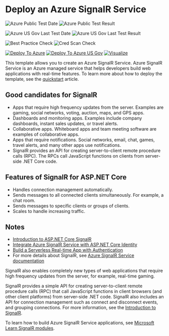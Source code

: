 # Deploy an Azure SignalR Service

![Azure Public Test Date](https://azurequickstartsservice.blob.core.windows.net/badges/101-signalr/PublicLastTestDate.svg)
![Azure Public Test Result](https://azurequickstartsservice.blob.core.windows.net/badges/101-signalr/PublicDeployment.svg)

![Azure US Gov Last Test Date](https://azurequickstartsservice.blob.core.windows.net/badges/101-signalr/FairfaxLastTestDate.svg)
![Azure US Gov Last Test Result](https://azurequickstartsservice.blob.core.windows.net/badges/101-signalr/FairfaxDeployment.svg)

![Best Practice Check](https://azurequickstartsservice.blob.core.windows.net/badges/101-signalr/BestPracticeResult.svg)
![Cred Scan Check](https://azurequickstartsservice.blob.core.windows.net/badges/101-signalr/CredScanResult.svg)

[![Deploy To Azure](https://raw.githubusercontent.com/fathym-it/azure-quickstart-templates/master/1-CONTRIBUTION-GUIDE/images/deploytoazure.svg?sanitize=true)](https://portal.azure.com/#create/Microsoft.Template/uri/https%3A%2F%2Fraw.githubusercontent.com%2Ffathym-it%2Fazure-quickstart-templates%2Fmaster%2F101-signalr%2Fazuredeploy.json)
[![Deploy To Azure US Gov](https://raw.githubusercontent.com/fathym-it/azure-quickstart-templates/master/1-CONTRIBUTION-GUIDE/images/deploytoazuregov.svg?sanitize=true)](https://portal.azure.us/#create/Microsoft.Template/uri/https%3A%2F%2Fraw.githubusercontent.com%2Ffathym-it%2Fazure-quickstart-templates%2Fmaster%2F101-signalr%2Fazuredeploy.json)
[![Visualize](https://raw.githubusercontent.com/fathym-it/azure-quickstart-templates/master/1-CONTRIBUTION-GUIDE/images/visualizebutton.svg?sanitize=true)](http://armviz.io/#/?load=https%3A%2F%2Fraw.githubusercontent.com%2Ffathym-it%2Fazure-quickstart-templates%2Fmaster%2F101-signalr%2Fazuredeploy.json)

This template allows you to create an Azure SignalR Service. Azure SignalR Service is an Azure managed service that helps developers build web applications with real-time features. To learn more about how to deploy the template, see the [quickstart](https://docs.microsoft.com/azure/azure-signalr/signalr-quickstart-azure-signalr-service-arm-template) article.

## Good candidates for SignalR

- Apps that require high frequency updates from the server. Examples are gaming, social networks, voting, auction, maps, and GPS apps.
- Dashboards and monitoring apps. Examples include company dashboards, instant sales updates, or travel alerts.
- Collaborative apps. Whiteboard apps and team meeting software are examples of collaborative apps.
- Apps that require notifications. Social networks, email, chat, games, travel alerts, and many other apps use notifications.
- SignalR provides an API for creating server-to-client remote procedure calls (RPC). The RPCs call JavaScript functions on clients from server-side .NET Core code.

## Features of SignalR for ASP.NET Core

- Handles connection management automatically.
- Sends messages to all connected clients simultaneously. For example, a chat room.
- Sends messages to specific clients or groups of clients.
- Scales to handle increasing traffic.

## Notes

- [Introduction to ASP.NET Core SignalR](https://docs.microsoft.com/aspnet/core/signalr/introduction?view=aspnetcore-3.0)
- [Integrate Azure SignalR Service with ASP.NET Core Identity](https://docs.microsoft.com/azure/azure-signalr/signalr-authenticate-oauth)
- [Build a Serverless Real-time App with Authentication](https://docs.microsoft.com/azure/azure-signalr/signalr-tutorial-authenticate-azure-functions)
- For more details about SignalR, see [Azure SignalR Service documentation](https://docs.microsoft.com/azure/azure-signalr)

SignalR also enables completely new types of web applications that require high frequency updates from the server, for example, real-time gaming.

SignalR provides a simple API for creating server-to-client remote procedure calls (RPC) that call JavaScript functions in client browsers (and other client platforms) from server-side .NET code. SignalR also includes an API for connection management such as connect and disconnect events, and grouping connections. For more information, see the [Introduction to SignalR](https://docs.microsoft.com/aspnet/signalr/overview/getting-started/introduction-to-signalr).

To learn how to build Azure SignalR Service applications, see [Microsoft Learn SignalR modules](https://docs.microsoft.com/learn/modules/automatic-update-of-a-webapp-using-azure-functions-and-signalr/).
